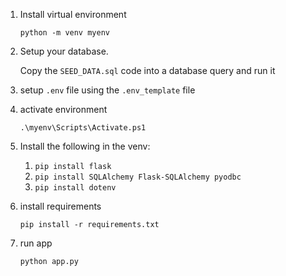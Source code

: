 1. Install virtual environment

   `python -m venv myenv`

2. Setup your database.

   Copy the `SEED_DATA.sql` code into a database query and run it

3. setup `.env` file using the `.env_template` file
4. activate environment

   `.\myenv\Scripts\Activate.ps1`

5. Install the following in the venv:

   1. `pip install flask`
   2. `pip install SQLAlchemy Flask-SQLAlchemy pyodbc`
   3. `pip install dotenv`

6. install requirements

   `pip install -r requirements.txt `

7. run app

   `python app.py`
